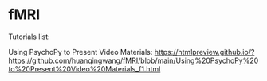 # fMRI  
  
Tutorials list:  
  
Using PsychoPy to Present Video Materials: https://htmlpreview.github.io/?https://github.com/huanqingwang/fMRI/blob/main/Using%20PsychoPy%20to%20Present%20Video%20Materials_f1.html  
  
